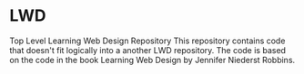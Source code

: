 # LWD
Top Level Learning Web Design Repository
This repository contains code that doesn't fit logically into a another LWD repository. The code is based on the code in the book Learning Web Design by Jennifer Niederst Robbins.
